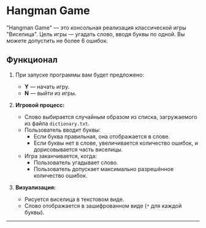 # Hangman Game

"Hangman Game" — это консольная реализация классической игры "Виселица".
Цель игры — угадать слово, вводя буквы по одной.
Вы можете допустить не более 6 ошибок.

## Функционал

1. При запуске программы вам будет предложено:
   - **Y** — начать игру.
   - **N** — выйти из игры.

2. **Игровой процесс:**
   - Слово выбирается случайным образом из списка, загружаемого из файла `dictionary.txt`.
   - Пользователь вводит буквы:
      - Если буква правильная, она отображается в слове.
      - Если буквы нет в слове, увеличивается количество ошибок, и дорисовывается часть виселицы.
   - Игра заканчивается, когда:
      - Пользователь угадывает слово.
      - Пользователь допускает максимально разрешённое количество ошибок.

3. **Визуализация:**
   - Рисуется виселица в текстовом виде.
   - Слово отображается в зашифрованном виде (`*` для каждой буквы).
___